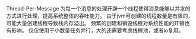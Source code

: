 Thread-Per-Message
为每一个消息的处理开辟一个线程使得消息能够以并发的方式进行处理，提高系统整体的吞吐能力。
由于jvm可创建的线程数量是有限的，可能大量创建线程导致栈内存溢出。
频繁的创建和销毁线程对系统性能的开销也有影响。
仅仅使用于小数量任务并行，大的还需要考虑线程池，或者io复用。